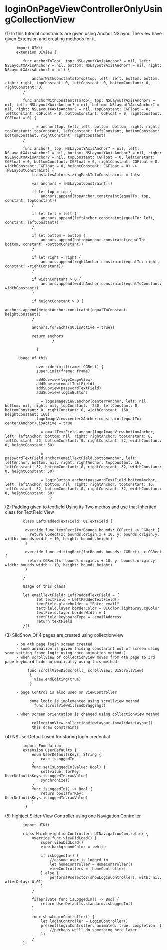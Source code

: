 # loginOnPageViewControllerOnlyUsingCollectionView

(1) In this tutorial constraints are given using Anchor NSlayou
       The view have given Extension and creating methods for it. 
       
         import UIKit
         extension UIView {

            func anchorToTop(_ top: NSLayoutYAxisAnchor? = nil, left: NSLayoutXAxisAnchor? = nil, bottom: NSLayoutYAxisAnchor? = nil, right: NSLayoutXAxisAnchor? = nil) {

                anchorWithConstantsToTop(top, left: left, bottom: bottom, right: right, topConstant: 0, leftConstant: 0, bottomConstant: 0, rightConstant: 0)
            }

            func anchorWithConstantsToTop(_ top: NSLayoutYAxisAnchor? = nil, left: NSLayoutXAxisAnchor? = nil, bottom: NSLayoutYAxisAnchor? = nil, right: NSLayoutXAxisAnchor? = nil, topConstant: CGFloat = 0, leftConstant: CGFloat = 0, bottomConstant: CGFloat = 0, rightConstant: CGFloat = 0) {

                _ = anchor(top, left: left, bottom: bottom, right: right, topConstant: topConstant, leftConstant: leftConstant, bottomConstant: bottomConstant, rightConstant: rightConstant)
            }

            func anchor(_ top: NSLayoutYAxisAnchor? = nil, left: NSLayoutXAxisAnchor? = nil, bottom: NSLayoutYAxisAnchor? = nil, right: NSLayoutXAxisAnchor? = nil, topConstant: CGFloat = 0, leftConstant: CGFloat = 0, bottomConstant: CGFloat = 0, rightConstant: CGFloat = 0, widthConstant: CGFloat = 0, heightConstant: CGFloat = 0) -> [NSLayoutConstraint] {
                translatesAutoresizingMaskIntoConstraints = false

                var anchors = [NSLayoutConstraint]()

                if let top = top {
                    anchors.append(topAnchor.constraint(equalTo: top, constant: topConstant))
                }

                if let left = left {
                    anchors.append(leftAnchor.constraint(equalTo: left, constant: leftConstant))
                }

                if let bottom = bottom {
                    anchors.append(bottomAnchor.constraint(equalTo: bottom, constant: -bottomConstant))
                }

                if let right = right {
                    anchors.append(rightAnchor.constraint(equalTo: right, constant: -rightConstant))
                }

                if widthConstant > 0 {
                    anchors.append(widthAnchor.constraint(equalToConstant: widthConstant))
                }

                if heightConstant > 0 {
                    anchors.append(heightAnchor.constraint(equalToConstant: heightConstant))
                }

                anchors.forEach({$0.isActive = true})

                return anchors
                         }

                  }
                  
          Usage of this 

                  override init(frame: CGRect) {
                  super.init(frame: frame)

                  addSubview(logoImageView)
                  addSubview(emailTextField)
                  addSubview(passwordTextField)
                  addSubview(loginButton)

                  _ = logoImageView.anchor(centerYAnchor, left: nil, bottom: nil, right: nil, topConstant: -230, leftConstant: 0, bottomConstant: 0, rightConstant: 0, widthConstant: 160, heightConstant: 160)
                  logoImageView.centerXAnchor.constraint(equalTo: centerXAnchor).isActive = true

                  _ = emailTextField.anchor(logoImageView.bottomAnchor, left: leftAnchor, bottom: nil, right: rightAnchor, topConstant: 8, leftConstant: 32, bottomConstant: 0, rightConstant: 32, widthConstant: 0, heightConstant: 50)

                  _ = passwordTextField.anchor(emailTextField.bottomAnchor, left: leftAnchor, bottom: nil, right: rightAnchor, topConstant: 16, leftConstant: 32, bottomConstant: 0, rightConstant: 32, widthConstant: 0, heightConstant: 50)

                  _ = loginButton.anchor(passwordTextField.bottomAnchor, left: leftAnchor, bottom: nil, right: rightAnchor, topConstant: 16, leftConstant: 32, bottomConstant: 0, rightConstant: 32, widthConstant: 0, heightConstant: 50)
                        }

(2) Padding given to textfield Using its Two methos and use that Inherited class for TextField View
          
          
          
            class LeftPaddedTextField: UITextField {
    
             override func textRect(forBounds bounds: CGRect) -> CGRect {
               return CGRect(x: bounds.origin.x + 10, y: bounds.origin.y, width: bounds.width + 10, height: bounds.height)
             }

             override func editingRect(forBounds bounds: CGRect) -> CGRect {
              return CGRect(x: bounds.origin.x + 10, y: bounds.origin.y, width: bounds.width + 10, height: bounds.height)
             }
    
            }
      
            Usage of this class
        
            let emailTextField: LeftPaddedTextField = {
                  let textField = LeftPaddedTextField()
                  textField.placeholder = "Enter email"
                  textField.layer.borderColor = UIColor.lightGray.cgColor
                  textField.layer.borderWidth = 1
                  textField.keyboardType = .emailAddress
                  return textField
            }()
        
(3) SlidShow Of 4 pages are created using collectionview 

         - on 4th page login screen created 
         - some animation is given (hiding constarint out of screen using some setting frame logic using core animation methods)
         - when scrollview of collectionview moves from 4th page to 3rd page keyboard hide automatically using this method

              func scrollViewDidScroll(_ scrollView: UIScrollView) 
               {
                 view.endEditing(true)
               }

         - page Control is also used on ViewController

               some logic is implemented using scrollview method
                 func scrollViewWillEndDragging()

         - when screen orientation is changed using collectionview method        

                collectionView.collectionViewLayout.invalidateLayout()
                this draw constraints
            

(4) NSUserDefault used for storing login credential
     
            import Foundation
            extension UserDefaults {
                enum UserDefaultsKeys: String {
                    case isLoggedIn
                }
                func setIsLoggedIn(value: Bool) {
                    set(value, forKey: UserDefaultsKeys.isLoggedIn.rawValue)
                    synchronize()
                }
                func isLoggedIn() -> Bool {
                    return bool(forKey: UserDefaultsKeys.isLoggedIn.rawValue)
                }
             }

 (5) highject Slider View Controller using one Navigation Controller
     
            import UIKit

            class MainNavigationController: UINavigationController {
                override func viewDidLoad() {
                    super.viewDidLoad()
                    view.backgroundColor = .white

                    if isLoggedIn() {
                        //assume user is logged in
                        let homeController = HomeController()
                        viewControllers = [homeController]
                    } else {
                        perform(#selector(showLoginController), with: nil, afterDelay: 0.01)
                    }
                }

                fileprivate func isLoggedIn() -> Bool {
                    return UserDefaults.standard.isLoggedIn()
                }

                func showLoginController() {
                    let loginController = LoginController()
                    present(loginController, animated: true, completion: {
                        //perhaps we'll do something here later
                    })
                }
            }
